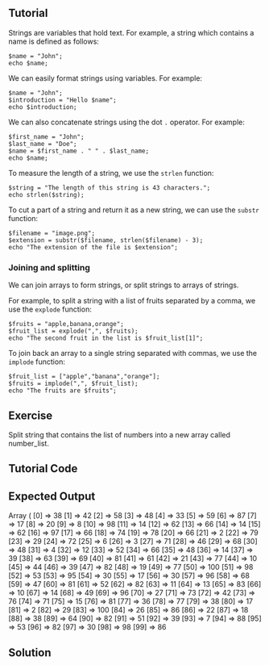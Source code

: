 Tutorial
--------

Strings are variables that hold text. For example, a string which contains a name is defined as follows:

    $name = "John";
    echo $name;

We can easily format strings using variables. For example:

    $name = "John";
    $introduction = "Hello $name";
    echo $introduction;

We can also concatenate strings using the dot `.` operator. For example:

    $first_name = "John";
    $last_name = "Doe";
    $name = $first_name . " " . $last_name;
    echo $name;

To measure the length of a string, we use the `strlen` function:

    $string = "The length of this string is 43 characters.";
    echo strlen($string);

To cut a part of a string and return it as a new string, we can use the `substr` function:

    $filename = "image.png";
    $extension = substr($filename, strlen($filename) - 3);
    echo "The extension of the file is $extension";

### Joining and splitting

We can join arrays to form strings, or split strings to arrays of strings.

For example, to split a string with a list of fruits separated by a comma, we use the `explode` function:

    $fruits = "apple,banana,orange";
    $fruit_list = explode(",", $fruits);
    echo "The second fruit in the list is $fruit_list[1]";

To join back an array to a single string separated with commas, we use the `implode` function:

    $fruit_list = ["apple","banana","orange"];
    $fruits = implode(",", $fruit_list);
    echo "The fruits are $fruits";

Exercise
--------

Split string that contains the list of numbers into a new array called number_list.

Tutorial Code
-------------

<?php
$numbers = "38,42,58,48,33,59,87,17,20,8,98,14,62,66,14,62,97,66,74,78,66,2,79,29,72,6,3,71,46,68,48,4,12,52,66,48,14,39,63,69,81,61,21,77,10,44,39,82,19,77,100,98,53,95,30,17,30,96,68,47,81,52,82,11,13,83,10,14,49,96,27,73,42,76,71,15,81,36,77,38,17,2,29,100,26,86,22,18,38,64,82,51,39,7,88,53,82,30,98,86";

// TODO: split the $numbers variable to an array
// called $number_list

print_r($number_list);
?>

Expected Output
---------------

Array
(
[0] => 38
[1] => 42
[2] => 58
[3] => 48
[4] => 33
[5] => 59
[6] => 87
[7] => 17
[8] => 20
[9] => 8
[10] => 98
[11] => 14
[12] => 62
[13] => 66
[14] => 14
[15] => 62
[16] => 97
[17] => 66
[18] => 74
[19] => 78
[20] => 66
[21] => 2
[22] => 79
[23] => 29
[24] => 72
[25] => 6
[26] => 3
[27] => 71
[28] => 46
[29] => 68
[30] => 48
[31] => 4
[32] => 12
[33] => 52
[34] => 66
[35] => 48
[36] => 14
[37] => 39
[38] => 63
[39] => 69
[40] => 81
[41] => 61
[42] => 21
[43] => 77
[44] => 10
[45] => 44
[46] => 39
[47] => 82
[48] => 19
[49] => 77
[50] => 100
[51] => 98
[52] => 53
[53] => 95
[54] => 30
[55] => 17
[56] => 30
[57] => 96
[58] => 68
[59] => 47
[60] => 81
[61] => 52
[62] => 82
[63] => 11
[64] => 13
[65] => 83
[66] => 10
[67] => 14
[68] => 49
[69] => 96
[70] => 27
[71] => 73
[72] => 42
[73] => 76
[74] => 71
[75] => 15
[76] => 81
[77] => 36
[78] => 77
[79] => 38
[80] => 17
[81] => 2
[82] => 29
[83] => 100
[84] => 26
[85] => 86
[86] => 22
[87] => 18
[88] => 38
[89] => 64
[90] => 82
[91] => 51
[92] => 39
[93] => 7
[94] => 88
[95] => 53
[96] => 82
[97] => 30
[98] => 98
[99] => 86

Solution
--------

<?php
$numbers = "38,42,58,48,33,59,87,17,20,8,98,14,62,66,14,62,97,66,74,78,66,2,79,29,72,6,3,71,46,68,48,4,12,52,66,48,14,39,63,69,81,61,21,77,10,44,39,82,19,77,100,98,53,95,30,17,30,96,68,47,81,52,82,11,13,83,10,14,49,96,27,73,42,76,71,15,81,36,77,38,17,2,29,100,26,86,22,18,38,64,82,51,39,7,88,53,82,30,98,86";

$number_list = explode(",", $numbers);

print_r($number_list);
?>
